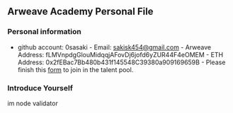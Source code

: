 ## Arweave Academy Personal File
### Personal information
- github account: 0sasaki - Email: sakisk454@gmail.com - Arweave 
Address: fLMVnpdgGlouMidqqjAFovDj6jofd6yZUR44F4eOMEM - ETH Address: 
0x2fEBac7Bb480b431f145548C39380a909169659B - Please finish this 
[form](https://docs.google.com/forms/d/e/1FAIpQLSfWA5fIIcBgmRppm3jNz5vmf9Mai_QMVil-2pO4r7YKn_Zhtw/viewform?usp=sf_link) 
to join in the talent pool.
### Introduce Yourself 
im node validator

